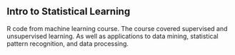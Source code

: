 ## Intro to Statistical Learning

R code from machine learning course. The course covered supervised and unsupervised learning. As well as applications to data mining, statistical pattern recognition, and data processing. 


